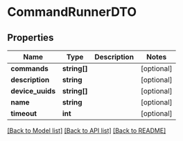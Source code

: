 # CommandRunnerDTO

## Properties
Name | Type | Description | Notes
------------ | ------------- | ------------- | -------------
**commands** | **string[]** |  | [optional] 
**description** | **string** |  | [optional] 
**device_uuids** | **string[]** |  | [optional] 
**name** | **string** |  | [optional] 
**timeout** | **int** |  | [optional] 

[[Back to Model list]](../README.md#documentation-for-models) [[Back to API list]](../README.md#documentation-for-api-endpoints) [[Back to README]](../README.md)


